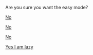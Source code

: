 Are you sure you want the easy mode?

[No](../README.md)

[No](../README.md)

[No](../README.md)

[Yes I am lazy](./easy.md)